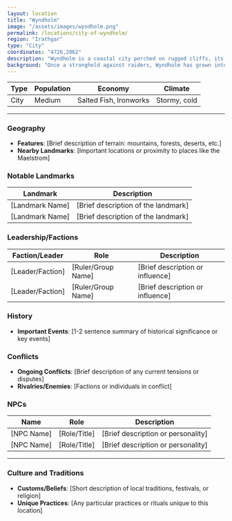 ```yaml
---
layout: location
title: "Wyndholm"
image: "/assets/images/wyndholm.png"
permalink: /locations/city-of-wyndholm/
region: "Irathgar"
type: "City"
coordinates: "4726,2062"
description: "Wyndholm is a coastal city perched on rugged cliffs, its sturdy stone walls overlooking the oft treacherous waters below, where trade ships cautiously sail into its well-guarded harbor."
background: "Once a stronghold against raiders, Wyndholm has grown into a prosperous hub for maritime trade, though it still bears the scars of its tumultuous past, with its towering fortress serving as a reminder of the city's long-held strategic importance."
---
```


| **Type**          | **Population**      | **Economy**           | **Climate**          |
|-------------------|---------------------|-----------------------|----------------------|
| City | Medium | Salted Fish, Ironworks | Stormy, cold |

---

### Geography
- **Features**: [Brief description of terrain: mountains, forests, deserts, etc.]
- **Nearby Landmarks**: [Important locations or proximity to places like the Maelstrom]

### Notable Landmarks
| **Landmark**    | **Description**                            |
|-----------------|--------------------------------------------|
| [Landmark Name] | [Brief description of the landmark]         |
| [Landmark Name] | [Brief description of the landmark]         |

### Leadership/Factions
| **Faction/Leader** | **Role**              | **Description**                    |
|--------------------|-----------------------|------------------------------------|
| [Leader/Faction]   | [Ruler/Group Name]     | [Brief description or influence]   |
| [Leader/Faction]   | [Ruler/Group Name]     | [Brief description or influence]   |

### History
- **Important Events**: [1-2 sentence summary of historical significance or key events]

### Conflicts
- **Ongoing Conflicts**: [Brief description of any current tensions or disputes]
- **Rivalries/Enemies**: [Factions or individuals in conflict]

### NPCs
| **Name**       | **Role**             | **Description**                      |
|----------------|----------------------|--------------------------------------|
| [NPC Name]     | [Role/Title]          | [Brief description or personality]   |
| [NPC Name]     | [Role/Title]          | [Brief description or personality]   |

---

### Culture and Traditions
- **Customs/Beliefs**: [Short description of local traditions, festivals, or religion]
- **Unique Practices**: [Any particular practices or rituals unique to this location]
